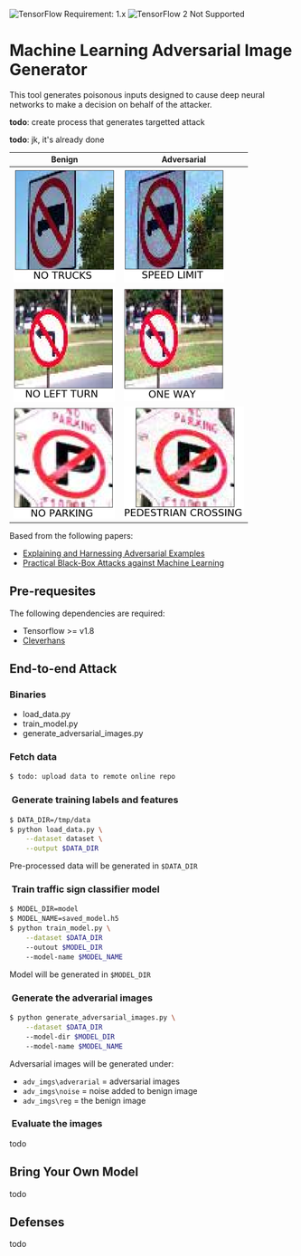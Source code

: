 ![TensorFlow Requirement: 1.x](https://img.shields.io/badge/TensorFlow%20Requirement-1.x-brightgreen)
![TensorFlow 2 Not Supported](https://img.shields.io/badge/TensorFlow%202%20Not%20Supported-%E2%9C%95-red.svg)

# Machine Learning Adversarial Image Generator 

This tool generates poisonous inputs designed to cause deep neural networks to make a decision on behalf of the attacker. 

**todo**: create process that generates targetted attack

**todo**: jk, it's already done

| __Benign__ | __Adversarial__ |
|-------------|------------|
| ![Preview](imgs/benign_1.png)         | ![Preview](imgs/adversarial_1.png)     |
| ![Preview](imgs/benign_2.png)         | ![Preview](imgs/adversarial_2.png) |
| ![Preview](imgs/benign_3.png)         | ![Preview](imgs/adversarial_3.png) |

Based from the following papers: 

* [Explaining and Harnessing Adversarial Examples](https://arxiv.org/abs/1412.6572)
* [Practical Black-Box Attacks against Machine Learning](https://arxiv.org/abs/1602.02697)

## Pre-requesites

The following dependencies are required: 
* Tensorflow >= v1.8
* [Cleverhans](https://github.com/tensorflow/cleverhans) 

## End-to-end Attack

### Binaries 
* load_data.py
* train_model.py
* generate_adversarial_images.py

### Fetch data

```bash
$ todo: upload data to remote online repo
```

###  Generate training labels and features 

```bash
$ DATA_DIR=/tmp/data
$ python load_data.py \
    --dataset dataset \
    --output $DATA_DIR
```
Pre-processed data will be generated in `$DATA_DIR`

###  Train traffic sign classifier model

```bash
$ MODEL_DIR=model
$ MODEL_NAME=saved_model.h5
$ python train_model.py \
    --dataset $DATA_DIR
    --outout $MODEL_DIR
    --model-name $MODEL_NAME
```
Model will be generated in `$MODEL_DIR`

###  Generate the adverarial images

```bash
$ python generate_adversarial_images.py \
    --dataset $DATA_DIR
    --model-dir $MODEL_DIR
    --model-name $MODEL_NAME
```
Adversarial images will be generated under:
* `adv_imgs\adverarial` = adversarial images
* `adv_imgs\noise` = noise added to benign image
* `adv_imgs\reg` = the benign image

###  Evaluate the images
todo

## Bring Your Own Model
todo

## Defenses
todo

